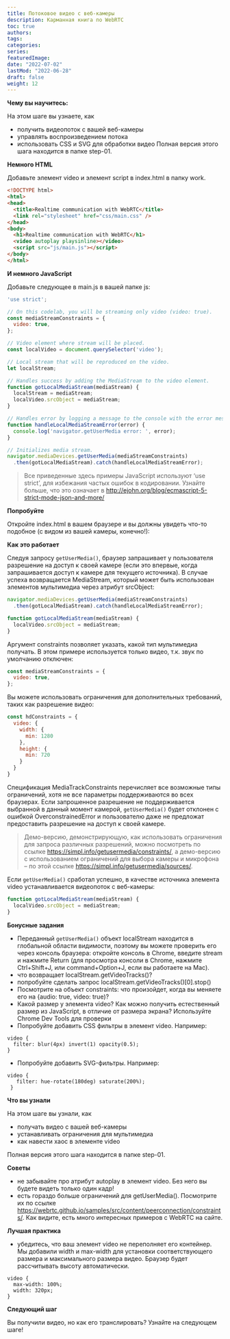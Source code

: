 ```yaml
---
title: Потоковое видео с веб-камеры
description: Карманная книга по WebRTC
toc: true
authors:
tags: 
categories:
series:
featuredImage:
date: "2022-07-02"
lastMod: "2022-06-28"
draft: false
weight: 12
---
```


**Чему вы научитесь:**

На этом шаге вы узнаете, как

- получить видеопоток с вашей веб-камеры
- управлять воспроизведением потока
- использовать CSS и SVG для обработки видео
Полная версия этого шага находится в папке step-01.

**Немного HTML**

Добавьте элемент video и элемент script в index.html в папку work.

```html
<!DOCTYPE html>
<html>
<head>
  <title>Realtime communication with WebRTC</title>
  <link rel="stylesheet" href="css/main.css" />
</head>
<body>
  <h1>Realtime communication with WebRTC</h1>
  <video autoplay playsinline></video>
  <script src="js/main.js"></script>
</body>
</html>
```

**И немного JavaScript**

Добавьте следующее в main.js в вашей папке js:

```javascript
'use strict';

// On this codelab, you will be streaming only video (video: true).
const mediaStreamConstraints = {
  video: true,
};

// Video element where stream will be placed.
const localVideo = document.querySelector('video');

// Local stream that will be reproduced on the video.
let localStream;

// Handles success by adding the MediaStream to the video element.
function gotLocalMediaStream(mediaStream) {
  localStream = mediaStream;
  localVideo.srcObject = mediaStream;
}

// Handles error by logging a message to the console with the error message.
function handleLocalMediaStreamError(error) {
  console.log('navigator.getUserMedia error: ', error);
}

// Initializes media stream.
navigator.mediaDevices.getUserMedia(mediaStreamConstraints)
  .then(gotLocalMediaStream).catch(handleLocalMediaStreamError);
```

> Все приведенные здесь примеры JavaScript используют ‘use strict’, для избежания частых ошибок в кодировании.
Узнайте больше, что это означает в <http://ejohn.org/blog/ecmascript-5-strict-mode-json-and-more/>

**Попробуйте**

Откройте index.html в вашем браузере и вы должны увидеть что-то подобное (с видом из вашей камеры, конечно!):

**Как это работает**

Следуя запросу `getUserMedia()`, браузер запрашивает у пользователя разрешение на доступ к своей камере (если это впервые, когда запрашивается доступ к камере для текущего источника). В случае успеха возвращается MediaStream, который может быть использован элементов мультимедиа через атрибут srcObject:

```javascript
navigator.mediaDevices.getUserMedia(mediaStreamConstraints)
  .then(gotLocalMediaStream).catch(handleLocalMediaStreamError);

function gotLocalMediaStream(mediaStream) {
  localVideo.srcObject = mediaStream;
}
```

Аргумент constraints позволяет указать, какой тип мультимедиа получать. В этом примере используется только видео, т.к. звук по умолчанию отключен:

```javascript
const mediaStreamConstraints = {
  video: true,
};
```

Вы можете использовать ограничения для дополнительных требований, таких как разрешение видео:

```javascript
const hdConstraints = {
  video: {
    width: {
      min: 1280
    },
    height: {
      min: 720
    }
  }
}
```

Спецификация MediaTrackConstraints перечисляет все возможные типы ограничений, хотя не все параметры поддерживаются во всех браузерах. Если запрошенное разрешение не поддерживается выбранной в данный момент камерой, `getUserMedia()` будет отклонен с ошибкой OverconstrainedError и пользователю даже не предложат предоставить разрешение на доступ к своей камере.

> Демо-версию, демонстрирующую, как использовать ограничения для запроса различных разрешений, можно посмотреть по ссылке <https://simpl.info/getusermedia/constraints/>, а демо-версию с использованием ограничений для выбора камеры и микрофона – по этой ссылке <https://simpl.info/getusermedia/sources/>.

Если `getUserMedia()` сработал успешно, в качестве источника элемента video устанавливается видеопоток с веб-камеры:

```javascript
function gotLocalMediaStream(mediaStream) {
  localVideo.srcObject = mediaStream;
}
```

**Бонусные задания**

- Переданный `getUserMedia()` объект localStream находится в глобальной области видимости, поэтому вы можете проверить его через консоль браузера: откройте консоль в Chrome, введите stream и нажмите Return (для просмотра консоли в Chrome, нажмите Ctrl+Shift+J, или command+Option+J, если вы работаете на Mac).
- что возвращает localStream.getVideoTracks()?
- попробуйте сделать запрос localStream.getVideoTracks()[0].stop()
- Посмотрите на объект constraints: что произойдет, когда вы меняете его на {audio: true, video: true)?
- Какой размер у элемента video? Как можно получить естественный размер из JavaScript, в отличие от размера экрана? Используйте Chrome Dev Tools для проверки
- Попробуйте добавить CSS фильтры в элемент video. Например:

```
video {
  filter: blur(4px) invert(1) opacity(0.5);
}
```

- Попробуйте добавить SVG-фильтры. Например:

```
video {
   filter: hue-rotate(180deg) saturate(200%);
 }
```

**Что вы узнали**

На этом шаге вы узнали, как

- получать видео с вашей веб-камеры
- устанавливать ограничения для мультимедиа
- как навести хаос в элементе video

Полная версия этого шага находится в папке step-01.

**Советы**

- не забывайте про атрибут autoplay в элемент video. Без него вы будете видеть только один кадр!
- есть гораздо больше ограничений для getUserMedia(). Посмотрите их по ссылке <https://webrtc.github.io/samples/src/content/peerconnection/constraints/>. Как видите, есть много интересных примеров c WebRTC на сайте.

**Лучшая практика**

- убедитесь, что ваш элемент video не переполняет его контейнер. Мы добавили width и max-width для установки соответствующего размера и максимального размера видео. Браузер будет рассчитывать высоту автоматически.

```
video {
  max-width: 100%;
  width: 320px;
}
```

**Следующий шаг**

Вы получили видео, но как его транслировать? Узнайте на следующем шаге!
